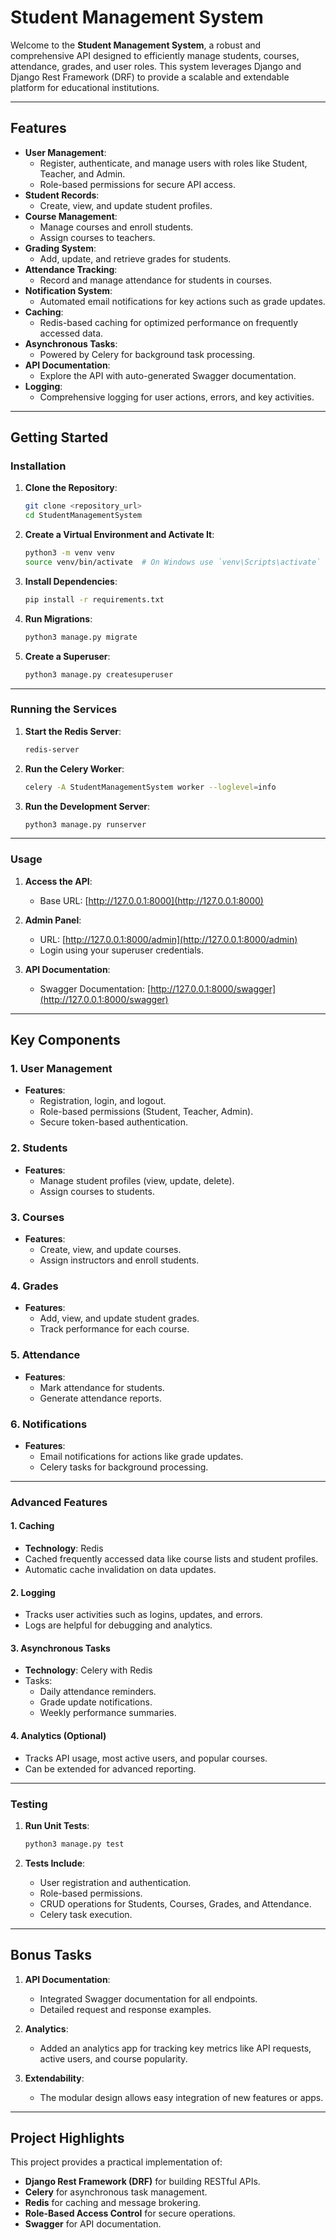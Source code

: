 # Student Management System

Welcome to the **Student Management System**, a robust and comprehensive API designed to efficiently manage students, courses, attendance, grades, and user roles. This system leverages Django and Django Rest Framework (DRF) to provide a scalable and extendable platform for educational institutions.

---

## Features

- **User Management**:
  - Register, authenticate, and manage users with roles like Student, Teacher, and Admin.
  - Role-based permissions for secure API access.
- **Student Records**:
  - Create, view, and update student profiles.
- **Course Management**:
  - Manage courses and enroll students.
  - Assign courses to teachers.
- **Grading System**:
  - Add, update, and retrieve grades for students.
- **Attendance Tracking**:
  - Record and manage attendance for students in courses.
- **Notification System**:
  - Automated email notifications for key actions such as grade updates.
- **Caching**:
  - Redis-based caching for optimized performance on frequently accessed data.
- **Asynchronous Tasks**:
  - Powered by Celery for background task processing.
- **API Documentation**:
  - Explore the API with auto-generated Swagger documentation.
- **Logging**:
  - Comprehensive logging for user actions, errors, and key activities.

---

## Getting Started

### Installation

1. **Clone the Repository**:
   ```bash
   git clone <repository_url>
   cd StudentManagementSystem
   ```

2. **Create a Virtual Environment and Activate It**:
   ```bash
   python3 -m venv venv
   source venv/bin/activate  # On Windows use `venv\Scripts\activate`
   ```

3. **Install Dependencies**:
   ```bash
   pip install -r requirements.txt
   ```

4. **Run Migrations**:
   ```bash
   python3 manage.py migrate
   ```

5. **Create a Superuser**:
   ```bash
   python3 manage.py createsuperuser
   ```

---

### Running the Services

1. **Start the Redis Server**:
   ```bash
   redis-server
   ```

2. **Run the Celery Worker**:
   ```bash
   celery -A StudentManagementSystem worker --loglevel=info
   ```

3. **Run the Development Server**:
   ```bash
   python3 manage.py runserver
   ```

---

### Usage

1. **Access the API**:
   - Base URL: [http://127.0.0.1:8000](http://127.0.0.1:8000)

2. **Admin Panel**:
   - URL: [http://127.0.0.1:8000/admin](http://127.0.0.1:8000/admin)
   - Login using your superuser credentials.

3. **API Documentation**:
   - Swagger Documentation: [http://127.0.0.1:8000/swagger](http://127.0.0.1:8000/swagger)

---

## Key Components

### 1. User Management
- **Features**:
  - Registration, login, and logout.
  - Role-based permissions (Student, Teacher, Admin).
  - Secure token-based authentication.

### 2. Students
- **Features**:
  - Manage student profiles (view, update, delete).
  - Assign courses to students.

### 3. Courses
- **Features**:
  - Create, view, and update courses.
  - Assign instructors and enroll students.

### 4. Grades
- **Features**:
  - Add, view, and update student grades.
  - Track performance for each course.

### 5. Attendance
- **Features**:
  - Mark attendance for students.
  - Generate attendance reports.

### 6. Notifications
- **Features**:
  - Email notifications for actions like grade updates.
  - Celery tasks for background processing.

---

### Advanced Features

#### 1. Caching
- **Technology**: Redis
- Cached frequently accessed data like course lists and student profiles.
- Automatic cache invalidation on data updates.

#### 2. Logging
- Tracks user activities such as logins, updates, and errors.
- Logs are helpful for debugging and analytics.

#### 3. Asynchronous Tasks
- **Technology**: Celery with Redis
- Tasks:
  - Daily attendance reminders.
  - Grade update notifications.
  - Weekly performance summaries.

#### 4. Analytics (Optional)
- Tracks API usage, most active users, and popular courses.
- Can be extended for advanced reporting.

---

### Testing

1. **Run Unit Tests**:
   ```bash
   python3 manage.py test
   ```

2. **Tests Include**:
   - User registration and authentication.
   - Role-based permissions.
   - CRUD operations for Students, Courses, Grades, and Attendance.
   - Celery task execution.

---

## Bonus Tasks

1. **API Documentation**:
   - Integrated Swagger documentation for all endpoints.
   - Detailed request and response examples.

2. **Analytics**:
   - Added an analytics app for tracking key metrics like API requests, active users, and course popularity.

3. **Extendability**:
   - The modular design allows easy integration of new features or apps.

---

## Project Highlights

This project provides a practical implementation of:
- **Django Rest Framework (DRF)** for building RESTful APIs.
- **Celery** for asynchronous task management.
- **Redis** for caching and message brokering.
- **Role-Based Access Control** for secure operations.
- **Swagger** for API documentation.
